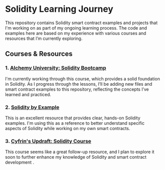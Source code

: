 # Solidity Learning Journey

This repository contains Solidity smart contract examples and projects that I'm working on as part of my ongoing learning process. The code and examples here are based on my experience with various courses and resources that I’m currently exploring.

## Courses & Resources

### 1. [Alchemy University: Solidity Bootcamp](https://university.alchemy.com/course/solidity/md/64efd90f0fabbc0002f40590)
I'm currently working through this course, which provides a solid foundation in Solidity. As I progress through the lessons, I’ll be adding new files and smart contract examples to this repository, reflecting the concepts I’ve learned and practiced.

### 2. [Solidity by Example](https://solidity-by-example.org/hello-world/)
This is an excellent resource that provides clear, hands-on Solidity examples. I'm using this as a reference to better understand specific aspects of Solidity while working on my own smart contracts.

### 3. [Cyfrin's Updraft: Solidity Course](https://updraft.cyfrin.io/courses/solidity)
This course seems like a great follow-up resource, and I plan to explore it soon to further enhance my knowledge of Solidity and smart contract development .  



